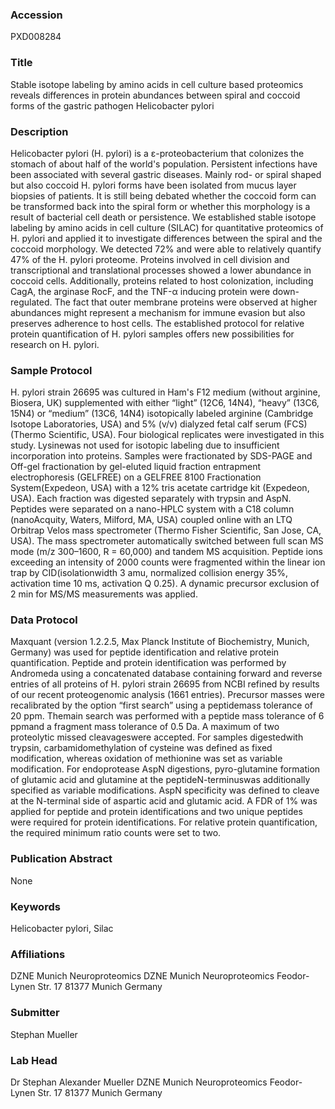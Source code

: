### Accession
PXD008284

### Title
Stable isotope labeling by amino acids in cell culture based proteomics reveals differences in protein abundances between spiral and coccoid forms of the gastric pathogen Helicobacter pylori

### Description
Helicobacter pylori (H. pylori) is a ε-proteobacterium that colonizes the stomach of about half of the world's population. Persistent infections have been associated with several gastric diseases. Mainly rod- or spiral shaped but also coccoid H. pylori forms have been isolated from mucus layer biopsies of patients. It is still being debated whether the coccoid form can be transformed back into the spiral form or whether this morphology is a result of bacterial cell death or persistence. We established stable isotope labeling by amino acids in cell culture (SILAC) for quantitative proteomics of H. pylori and applied it to investigate differences between the spiral and the coccoid morphology. We detected 72% and were able to relatively quantify 47% of the H. pylori proteome. Proteins involved in cell division and transcriptional and translational processes showed a lower abundance in coccoid cells. Additionally, proteins related to host colonization, including CagA, the arginase RocF, and the TNF-α inducing protein were down-regulated. The fact that outer membrane proteins were observed at higher abundances might represent a mechanism for immune evasion but also preserves adherence to host cells. The established protocol for relative protein quantification of H. pylori samples offers new possibilities for research on H. pylori.

### Sample Protocol
H. pylori strain 26695 was cultured in Ham's F12 medium (without arginine, Biosera, UK) supplemented with either “light” (12C6, 14N4), “heavy” (13C6, 15N4) or “medium” (13C6, 14N4) isotopically labeled arginine (Cambridge Isotope Laboratories, USA) and 5% (v/v) dialyzed fetal calf serum (FCS) (Thermo Scientific, USA). Four biological replicates were investigated in this study. Lysinewas not used for isotopic labeling due to insufficient incorporation into proteins. Samples were fractionated by SDS-PAGE and Off-gel fractionation by gel-eluted liquid fraction entrapment electrophoresis (GELFREE) on a GELFREE 8100 Fractionation System(Expedeon, USA) with a 12% tris acetate cartridge kit (Expedeon, USA). Each fraction was digested separately with trypsin and AspN. Peptides were separated on a nano-HPLC system with a C18 column (nanoAcquity, Waters, Milford, MA, USA) coupled online with an LTQ Orbitrap Velos mass spectrometer (Thermo Fisher Scientific, San Jose, CA, USA). The mass spectrometer automatically switched between full scan MS mode (m/z 300–1600, R = 60,000) and tandem MS acquisition. Peptide ions exceeding an intensity of 2000 counts were fragmented within the linear ion trap by CID(isolationwidth 3 amu, normalized collision energy 35%, activation time 10 ms, activation Q 0.25). A dynamic precursor exclusion of 2 min for MS/MS measurements was applied.

### Data Protocol
Maxquant (version 1.2.2.5, Max Planck Institute of Biochemistry, Munich, Germany) was used for peptide identification and relative protein quantification. Peptide and protein identification was performed by Andromeda using a concatenated database containing forward and reverse entries of all proteins of H. pylori strain 26695 from NCBI refined by results of our recent proteogenomic analysis (1661 entries). Precursor masses were recalibrated by the option “first search” using a peptidemass tolerance of 20 ppm. Themain search was performed with a peptide mass tolerance of 6 ppmand a fragment mass tolerance of 0.5 Da. A maximum of two proteolytic missed cleavageswere accepted. For samples digestedwith trypsin, carbamidomethylation of cysteine was defined as fixed modification, whereas oxidation of methionine was set as variable modification. For endoprotease AspN digestions, pyro-glutamine formation of glutamic acid and glutamine at the peptideN-terminuswas additionally specified as variable modifications. AspN specificity was defined to cleave at the N-terminal side of aspartic acid and glutamic acid. A FDR of 1% was applied for peptide and protein identifications and two unique peptides were required for protein identifications. For relative protein quantification, the required minimum ratio counts were set to two.

### Publication Abstract
None

### Keywords
Helicobacter pylori, Silac

### Affiliations
DZNE Munich Neuroproteomics
DZNE Munich Neuroproteomics Feodor-Lynen Str. 17 81377 Munich Germany

### Submitter
Stephan Mueller

### Lab Head
Dr Stephan Alexander Mueller
DZNE Munich Neuroproteomics Feodor-Lynen Str. 17 81377 Munich Germany


